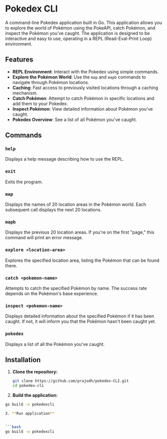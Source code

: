 # Pokedex CLI

A command-line Pokedex application built in Go. This application allows you to explore the world of Pokémon using the PokeAPI, catch Pokémon, and inspect the Pokémon you've caught. The application is designed to be interactive and easy to use, operating in a REPL (Read-Eval-Print Loop) environment.

## Features

- **REPL Environment**: Interact with the Pokedex using simple commands.
- **Explore the Pokémon World**: Use the `map` and `mapb` commands to navigate through Pokémon locations.
- **Caching**: Fast access to previously visited locations through a caching mechanism.
- **Catch Pokémon**: Attempt to catch Pokémon in specific locations and add them to your Pokedex.
- **Inspect Pokémon**: View detailed information about Pokémon you've caught.
- **Pokedex Overview**: See a list of all Pokémon you've caught.

## Commands

### `help`
Displays a help message describing how to use the REPL.

### `exit`
Exits the program.

### `map`
Displays the names of 20 location areas in the Pokémon world. Each subsequent call displays the next 20 locations.

### `mapb`
Displays the previous 20 location areas. If you're on the first "page," this command will print an error message.

### `explore <location-area>`
Explores the specified location area, listing the Pokémon that can be found there.

### `catch <pokemon-name>`
Attempts to catch the specified Pokémon by name. The success rate depends on the Pokémon's base experience.

### `inspect <pokemon-name>`
Displays detailed information about the specified Pokémon if it has been caught. If not, it will inform you that the Pokémon hasn't been caught yet.

### `pokedex`
Displays a list of all the Pokémon you've caught.

## Installation

1. **Clone the repository:**

   ```bash
   git clone https://github.com/prajodh/pokedex-CLI.git
   cd pokedex-cli
2. **Build the application:**

   
  ```bash
  go build -o pokedexcli

3. **Run application**


  ```bash
  go build -o pokedexcli




